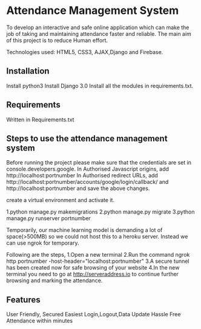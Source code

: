 # Attendance Management System

To develop an interactive and safe online application which can make the job of taking and maintaining
attendance faster and reliable.
The main aim of this project is to reduce Human effort.

Technologies used: HTML5, CSS3, AJAX,Django and Firebase.

## Installation	
Install python3
Install Django 3.0
Install all the modules in requirements.txt.
## Requirements
Written in Requirements.txt

## Steps to use the attendance management system
Before running the project please make sure that the credentials are set in console.developers.google.
In Authorised Javascript origins, add http://localhost:portnumber
In Authorised redirect URLs, add http://localhost:portnumber/accounts/google/login/callback/ and http://localhost:portnumber
and save the above changes.

create a virtual environment and activate it.

1.python manage.py makemigrations
2.python manage.py migrate
3.python manage.py runserver portnumber

Temporarily, our machine learning model is demanding a lot of space(>500MB) so we could not host this to a heroku server.
Instead we can use ngrok for temporary.

Following are the steps,
1.Open a new terminal
2.Run the command ngrok http portnumber -host-header="localhost:portnumber"
3.A secure tunnel has been created now for safe browsing of your website
4.In the new terminal you need to go at http://serveraddress.io to continue further browsing and marking the attendance.

## Features
User Friendly, Secured
Easiest Login,Logout,Data Update
Hassle Free Attendance within minutes
